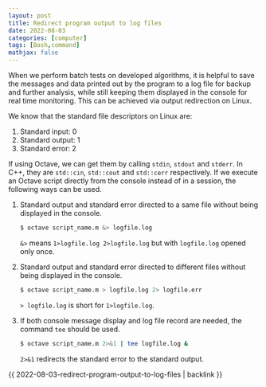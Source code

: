 ```yaml
---
layout: post
title: Redirect program output to log files
date: 2022-08-03
categories: [computer]
tags: [Bash,command]
mathjax: false
---
```


When we perform batch tests on developed algorithms, it is helpful to save the messages and data printed out by the program to a log file for backup and further analysis, while still keeping them displayed in the console for real time monitoring. This can be achieved via output redirection on Linux.

We know that the standard file descriptors on Linux are:

1.  Standard input: 0
2.  Standard output: 1
3.  Standard error: 2

If using Octave, we can get them by calling `stdin`, `stdout` and `stderr`. In C++, they are `std::cin`, `std::cout` and `std::cerr` respectively. If we execute an Octave script directly from the console instead of in a session, the following ways can be used.

1.  Standard output and standard error directed to a same file without being displayed in the console.
    
    ```bash
    $ octave script_name.m &> logfile.log
    ```
    
    `&>` means `1>logfile.log 2>logfile.log` but with `logfile.log` opened only once.

2.  Standard output and standard error directed to different files without being displayed in the console.
    
    ```bash
    $ octave script_name.m > logfile.log 2> logfile.err
    ```
    
    `> logfile.log` is short for `1>logfile.log`.

3.  If both console message display and log file record are needed, the command `tee` should be used.
    
    ```bash
    $ octave script_name.m 2>&1 | tee logfile.log &
    ```
    
    `2>&1` redirects the standard error to the standard output.

{{ 2022-08-03-redirect-program-output-to-log-files | backlink }}
